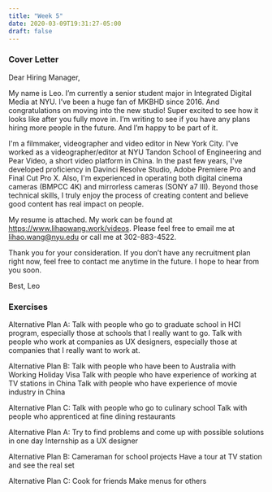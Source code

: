 ```yaml
---
title: "Week 5"
date: 2020-03-09T19:31:27-05:00
draft: false
---
```

### Cover Letter
Dear Hiring Manager,

My name is Leo. I’m currently a senior student major in Integrated Digital Media at NYU. I’ve been a huge fan of MKBHD since 2016. And congratulations on moving into the new studio! Super excited to see how it looks like after you fully move in. I’m writing to see if you have any plans hiring more people in the future. And I’m happy to be part of it.

I'm a filmmaker, videographer and video editor in New York City. I've worked as a videographer/editor at NYU Tandon School of Engineering and Pear Video, a short video platform in China. In the past few years, I've developed proficiency in Davinci Resolve Studio, Adobe Premiere Pro and Final Cut Pro X. Also, I'm experienced in operating both digital cinema cameras (BMPCC 4K) and mirrorless cameras (SONY a7 III). Beyond those technical skills, I truly enjoy the process of creating content and believe good content has real impact on people.

My resume is attached. My work can be found at https://www.lihaowang.work/videos. Please feel free to email me at lihao.wang@nyu.edu or call me at 302-883-4522.

Thank you for your consideration. If you don’t have any recruitment plan right now, feel free to contact me anytime in the future. I hope to hear from you soon.

Best,
Leo

### Exercises

Alternative Plan A: 
Talk with people who go to graduate school in HCI program, especially those at schools that I really want to go.
Talk with people who work at companies as UX designers, especially those at companies that I really want to work at.

Alternative Plan B:
Talk with people who have been to Australia with Working Holiday Visa
Talk with people who have experience of working at TV stations in China
Talk with people who have experience of movie industry in China

Alternative Plan C:
Talk with people who go to culinary school 
Talk with people who apprenticed at fine dining restaurants

Alternative Plan A: 
Try to find problems and come up with possible solutions in one day 
Internship as a UX designer

Alternative Plan B:
Cameraman for school projects
Have a tour at TV station and see the real set

Alternative Plan C:
Cook for friends
Make menus for others